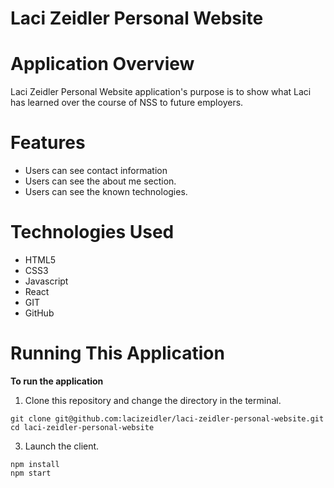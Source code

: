 Laci Zeidler Personal Website
=======

# Application Overview #
Laci Zeidler Personal Website application's purpose is to show what Laci has learned over the course of NSS to future employers. 

# Features # 
* Users can see contact information 
* Users can see the about me section.
* Users can see the known technologies.

# Technologies Used #
* HTML5
* CSS3
* Javascript
* React
* GIT
* GitHub

# Running This Application #
**To run the application**
1. Clone this repository and change the directory in the terminal. 
```
git clone git@github.com:lacizeidler/laci-zeidler-personal-website.git
cd laci-zeidler-personal-website
```

3. Launch the client. 
```
npm install
npm start 
```


